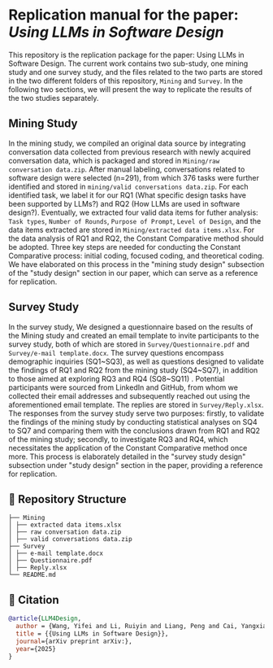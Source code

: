 # Replication manual for the paper: *Using LLMs in Software Design*

This repository is the replication package for the paper: Using LLMs in Software Design. The current work  contains two sub-study, one mining study and one survey study, and the files related to the two parts are stored in the two different folders of this repository, `Mining` and `Survey`. In the following two sections, we will present the way to replicate the results of the two studies separately.

## Mining Study

In the mining study, we compiled an original data source by integrating conversation data collected from previous research with newly acquired conversation data, which is packaged and stored in `Mining/raw conversation data.zip`. After manual labeling, conversations related to software design were selected (n=291), from which 376 tasks were further identified and stored in `mining/valid conversations data.zip`. For each identified task, we label it for our RQ1 (What specific design tasks have been supported by LLMs?) and RQ2 (How LLMs are used in software design?). Eventually, we extracted four valid data items for futher analysis: `Task types`, `Number of Rounds`, `Purpose of Prompt`, `Level of Design`, and the data items extracted are stored in `Mining/extracted data items.xlsx`.  For the data analysis of RQ1 and RQ2, the Constant Comparative method should be adopted. Three key steps are needed for conducting the Constant Comparative process: initial coding, focused coding, and theoretical coding. We have elaborated on this process in the "mining study design" subsection of the "study design" section in our paper, which can serve as a reference for replication.

## Survey Study

 In the survey study, We designed a questionnaire based on the results of the Mining study and created an email template to invite participants to the survey study, both of which are stored in `Survey/Questionnaire.pdf` and `Survey/e-mail template.docx`. The survey questions encompass demographic inquiries (SQ1\~SQ3), as well as questions designed to validate the findings of RQ1 and RQ2 from the mining study (SQ4\~SQ7), in addition to those aimed at exploring RQ3 and RQ4 (SQ8\~SQ11) . Potential participants were sourced from LinkedIn and GitHub, from whom we collected their email addresses and subsequently reached out using the aforementioned email template. The replies are stored in `Survey/Reply.xlsx`. The responses from the survey study serve two purposes: firstly, to validate the findings of the mining study by conducting statistical analyses on SQ4 to SQ7 and comparing them with the conclusions drawn from RQ1 and RQ2 of the mining study; secondly, to investigate RQ3 and RQ4, which necessitates the application of the Constant Comparative method once more. This process is elaborately detailed in the "survey study design" subsection under "study design" section in the paper, providing a reference for replication.

## 📁 Repository Structure

```plaintext
├── Mining        
│ ├── extracted data items.xlsx
│ ├── raw conversation data.zip
│ ├── valid conversations data.zip
├── Survey
│ ├── e-mail template.docx
│ ├── Questionnaire.pdf
│ ├── Reply.xlsx
└── README.md
```

## 📝 Citation

```bibtex
@article{LLM4Design,
  author = {Wang, Yifei and Li, Ruiyin and Liang, Peng and Cai, Yangxiao},
  title = {{Using LLMs in Software Design}},
  journal={arXiv preprint arXiv:},
  year={2025}
}
```